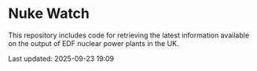 # Nuke Watch

This repository includes code for retrieving the latest information available on the output of EDF nuclear power plants in the UK.

Last updated: 2025-09-23 19:09